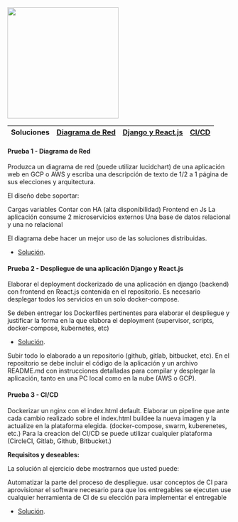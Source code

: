 <img src="https://i.ibb.co/VM5MzBT/craftech-logo3.png=150x" width="250" height="250">

| **Soluciones** | [Diagrama de Red](https://github.com/0Emma0/devops-challenge/tree/main/1-Diagrama-de-Red) | [Django y React.js](https://github.com/0Emma0/devops-challenge/tree/main/2-Django-React.js)  | [CI/CD](https://github.com/0Emma0/devops-challenge/tree/main/3-CICD) |
| ---- | ---- | ---- | ---- |

#### Prueba 1 - Diagrama de Red

Produzca un diagrama de red (puede utilizar lucidchart) de una aplicación web en GCP o AWS y escriba una descripción de texto de 1/2 a 1 página de sus elecciones y arquitectura.

El diseño debe soportar:

Cargas variables
Contar con HA (alta disponibilidad)
Frontend en Js
La aplicación consume 2 microservicios externos
Una base de datos relacional y una no relacional
 
El diagrama debe hacer un mejor uso de las soluciones distribuidas.

* [Solución](https://github.com/0Emma0/devops-challenge/tree/main/Prueba%201%20-%20Diagrama%20de%20Red#prueba-1---diagrama-de-red).

#### Prueba 2 - Despliegue de una aplicación Django y React.js

Elaborar el deployment dockerizado de una aplicación en django (backend) con frontend en React.js contenida en el repositorio. Es necesario desplegar todos los servicios en un solo docker-compose.

Se deben entregar los Dockerfiles pertinentes para elaborar el despliegue y justificar la forma en la que elabora el deployment (supervisor, scripts, docker-compose, kubernetes, etc)

* [Solución](https://github.com/0Emma0/devops-challenge/tree/main/2%20-%20Django%20y%20React.js).

Subir todo lo elaborado a un repositorio (github, gitlab, bitbucket, etc). En el repositorio se debe incluir el código de la aplicación  y un archivo README.md con instrucciones detalladas para compilar y desplegar la aplicación, tanto en una PC local como en la nube (AWS o GCP).

#### Prueba 3 - CI/CD

Dockerizar un nginx con el index.html default.
Elaborar un pipeline que ante cada cambio realizado sobre el index.html buildee la nueva imagen y la actualize en la plataforma elegida. (docker-compose, swarm, kuberenetes, etc.)
Para la creacion del CI/CD se puede utilizar cualquier plataforma (CircleCI, Gitlab, Github, Bitbucket.)

**Requisitos y deseables:**

La solución al ejercicio debe mostrarnos que usted puede:

Automatizar la parte del proceso de despliegue.
usar conceptos de CI para aprovisionar el software necesario para que los entregables se ejecuten
use cualquier herramienta de CI de su elección para implementar el entregable

* [Solución](https://github.com/0Emma0/devops-challenge/tree/main/3%20-%20CICD).
